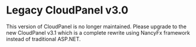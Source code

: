 Legacy CloudPanel v3.0
=================

This version of CloudPanel is no longer maintained. Please upgrade to the new CloudPanel v3.1 which is a complete rewrite using NancyFx framework instead of traditional ASP.NET.
